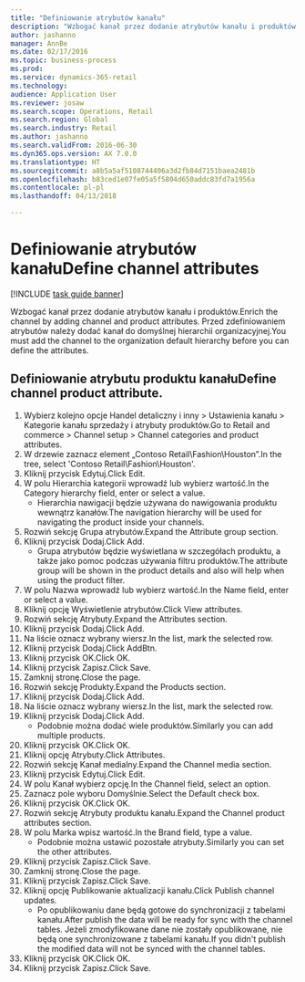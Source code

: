 ```yaml
--- 
title: "Definiowanie atrybutów kanału"
description: "Wzbogać kanał przez dodanie atrybutów kanału i produktów."
author: jashanno
manager: AnnBe
ms.date: 02/17/2016
ms.topic: business-process
ms.prod: 
ms.service: dynamics-365-retail
ms.technology: 
audience: Application User
ms.reviewer: josaw
ms.search.scope: Operations, Retail
ms.search.region: Global
ms.search.industry: Retail
ms.author: jashanno
ms.search.validFrom: 2016-06-30
ms.dyn365.ops.version: AX 7.0.0
ms.translationtype: HT
ms.sourcegitcommit: a8b5a5af5108744406a3d2fb84d7151baea2481b
ms.openlocfilehash: b83ced1e07fe05a5f5804d650addc83fd7a1956a
ms.contentlocale: pl-pl
ms.lasthandoff: 04/13/2018

---
```

# <a name="define-channel-attributes"></a><span data-ttu-id="77665-103">Definiowanie atrybutów kanału</span><span class="sxs-lookup"><span data-stu-id="77665-103">Define channel attributes</span></span>

[!INCLUDE [task guide banner](../includes/task-guide-banner.md)]

<span data-ttu-id="77665-104">Wzbogać kanał przez dodanie atrybutów kanału i produktów.</span><span class="sxs-lookup"><span data-stu-id="77665-104">Enrich the channel by adding channel and product attributes.</span></span> <span data-ttu-id="77665-105">Przed zdefiniowaniem atrybutów należy dodać kanał do domyślnej hierarchii organizacyjnej.</span><span class="sxs-lookup"><span data-stu-id="77665-105">You must add the channel to the organization default hierarchy before you can define the attributes.</span></span>


## <a name="define-channel-product-attribute"></a><span data-ttu-id="77665-106">Definiowanie atrybutu produktu kanału</span><span class="sxs-lookup"><span data-stu-id="77665-106">Define channel product attribute.</span></span>
1. <span data-ttu-id="77665-107">Wybierz kolejno opcje Handel detaliczny i inny > Ustawienia kanału > Kategorie kanału sprzedaży i atrybuty produktów.</span><span class="sxs-lookup"><span data-stu-id="77665-107">Go to Retail and commerce > Channel setup > Channel categories and product attributes.</span></span>
2. <span data-ttu-id="77665-108">W drzewie zaznacz element „Contoso Retail\Fashion\Houston”.</span><span class="sxs-lookup"><span data-stu-id="77665-108">In the tree, select 'Contoso Retail\Fashion\Houston'.</span></span>
3. <span data-ttu-id="77665-109">Kliknij przycisk Edytuj.</span><span class="sxs-lookup"><span data-stu-id="77665-109">Click Edit.</span></span>
4. <span data-ttu-id="77665-110">W polu Hierarchia kategorii wprowadź lub wybierz wartość.</span><span class="sxs-lookup"><span data-stu-id="77665-110">In the Category hierarchy field, enter or select a value.</span></span>
    * <span data-ttu-id="77665-111">Hierarchia nawigacji będzie używana do nawigowania produktu wewnątrz kanałów.</span><span class="sxs-lookup"><span data-stu-id="77665-111">The navigation hierarchy will be used for navigating the product inside your channels.</span></span>  
5. <span data-ttu-id="77665-112">Rozwiń sekcję Grupa atrybutów.</span><span class="sxs-lookup"><span data-stu-id="77665-112">Expand the Attribute group section.</span></span>
6. <span data-ttu-id="77665-113">Kliknij przycisk Dodaj.</span><span class="sxs-lookup"><span data-stu-id="77665-113">Click Add.</span></span>
    * <span data-ttu-id="77665-114">Grupa atrybutów będzie wyświetlana w szczegółach produktu, a także jako pomoc podczas używania filtru produktów.</span><span class="sxs-lookup"><span data-stu-id="77665-114">The attribute group will be shown in the product details and also will help when using the product filter.</span></span>  
7. <span data-ttu-id="77665-115">W polu Nazwa wprowadź lub wybierz wartość.</span><span class="sxs-lookup"><span data-stu-id="77665-115">In the Name field, enter or select a value.</span></span>
8. <span data-ttu-id="77665-116">Kliknij opcję Wyświetlenie atrybutów.</span><span class="sxs-lookup"><span data-stu-id="77665-116">Click View attributes.</span></span>
9. <span data-ttu-id="77665-117">Rozwiń sekcję Atrybuty.</span><span class="sxs-lookup"><span data-stu-id="77665-117">Expand the Attributes section.</span></span>
10. <span data-ttu-id="77665-118">Kliknij przycisk Dodaj.</span><span class="sxs-lookup"><span data-stu-id="77665-118">Click Add.</span></span>
11. <span data-ttu-id="77665-119">Na liście oznacz wybrany wiersz.</span><span class="sxs-lookup"><span data-stu-id="77665-119">In the list, mark the selected row.</span></span>
12. <span data-ttu-id="77665-120">Kliknij przycisk Dodaj.</span><span class="sxs-lookup"><span data-stu-id="77665-120">Click AddBtn.</span></span>
13. <span data-ttu-id="77665-121">Kliknij przycisk OK.</span><span class="sxs-lookup"><span data-stu-id="77665-121">Click OK.</span></span>
14. <span data-ttu-id="77665-122">Kliknij przycisk Zapisz.</span><span class="sxs-lookup"><span data-stu-id="77665-122">Click Save.</span></span>
15. <span data-ttu-id="77665-123">Zamknij stronę.</span><span class="sxs-lookup"><span data-stu-id="77665-123">Close the page.</span></span>
16. <span data-ttu-id="77665-124">Rozwiń sekcję Produkty.</span><span class="sxs-lookup"><span data-stu-id="77665-124">Expand the Products section.</span></span>
17. <span data-ttu-id="77665-125">Kliknij przycisk Dodaj.</span><span class="sxs-lookup"><span data-stu-id="77665-125">Click Add.</span></span>
18. <span data-ttu-id="77665-126">Na liście oznacz wybrany wiersz.</span><span class="sxs-lookup"><span data-stu-id="77665-126">In the list, mark the selected row.</span></span>
19. <span data-ttu-id="77665-127">Kliknij przycisk Dodaj.</span><span class="sxs-lookup"><span data-stu-id="77665-127">Click Add.</span></span>
    * <span data-ttu-id="77665-128">Podobnie można dodać wiele produktów.</span><span class="sxs-lookup"><span data-stu-id="77665-128">Similarly you can add multiple products.</span></span>  
20. <span data-ttu-id="77665-129">Kliknij przycisk OK.</span><span class="sxs-lookup"><span data-stu-id="77665-129">Click OK.</span></span>
21. <span data-ttu-id="77665-130">Kliknij opcję Atrybuty.</span><span class="sxs-lookup"><span data-stu-id="77665-130">Click Attributes.</span></span>
22. <span data-ttu-id="77665-131">Rozwiń sekcję Kanał medialny.</span><span class="sxs-lookup"><span data-stu-id="77665-131">Expand the Channel media section.</span></span>
23. <span data-ttu-id="77665-132">Kliknij przycisk Edytuj.</span><span class="sxs-lookup"><span data-stu-id="77665-132">Click Edit.</span></span>
24. <span data-ttu-id="77665-133">W polu Kanał wybierz opcję.</span><span class="sxs-lookup"><span data-stu-id="77665-133">In the Channel field, select an option.</span></span>
25. <span data-ttu-id="77665-134">Zaznacz pole wyboru Domyślnie.</span><span class="sxs-lookup"><span data-stu-id="77665-134">Select the Default check box.</span></span>
26. <span data-ttu-id="77665-135">Kliknij przycisk OK.</span><span class="sxs-lookup"><span data-stu-id="77665-135">Click OK.</span></span>
27. <span data-ttu-id="77665-136">Rozwiń sekcję Atrybuty produktu kanału.</span><span class="sxs-lookup"><span data-stu-id="77665-136">Expand the Channel product attributes section.</span></span>
28. <span data-ttu-id="77665-137">W polu Marka wpisz wartość.</span><span class="sxs-lookup"><span data-stu-id="77665-137">In the Brand field, type a value.</span></span>
    * <span data-ttu-id="77665-138">Podobnie można ustawić pozostałe atrybuty.</span><span class="sxs-lookup"><span data-stu-id="77665-138">Similarly you can set the other attributes.</span></span>  
29. <span data-ttu-id="77665-139">Kliknij przycisk Zapisz.</span><span class="sxs-lookup"><span data-stu-id="77665-139">Click Save.</span></span>
30. <span data-ttu-id="77665-140">Zamknij stronę.</span><span class="sxs-lookup"><span data-stu-id="77665-140">Close the page.</span></span>
31. <span data-ttu-id="77665-141">Kliknij przycisk Zapisz.</span><span class="sxs-lookup"><span data-stu-id="77665-141">Click Save.</span></span>
32. <span data-ttu-id="77665-142">Kliknij opcję Publikowanie aktualizacji kanału.</span><span class="sxs-lookup"><span data-stu-id="77665-142">Click Publish channel updates.</span></span>
    * <span data-ttu-id="77665-143">Po opublikowaniu dane będą gotowe do synchronizacji z tabelami kanału.</span><span class="sxs-lookup"><span data-stu-id="77665-143">After publish the data will be ready for sync with the channel tables.</span></span> <span data-ttu-id="77665-144">Jeżeli zmodyfikowane dane nie zostały opublikowane, nie będą one synchronizowane z tabelami kanału.</span><span class="sxs-lookup"><span data-stu-id="77665-144">If you didn't publish the modified data will not be synced with the channel tables.</span></span>  
33. <span data-ttu-id="77665-145">Kliknij przycisk OK.</span><span class="sxs-lookup"><span data-stu-id="77665-145">Click OK.</span></span>
34. <span data-ttu-id="77665-146">Kliknij przycisk Zapisz.</span><span class="sxs-lookup"><span data-stu-id="77665-146">Click Save.</span></span>


